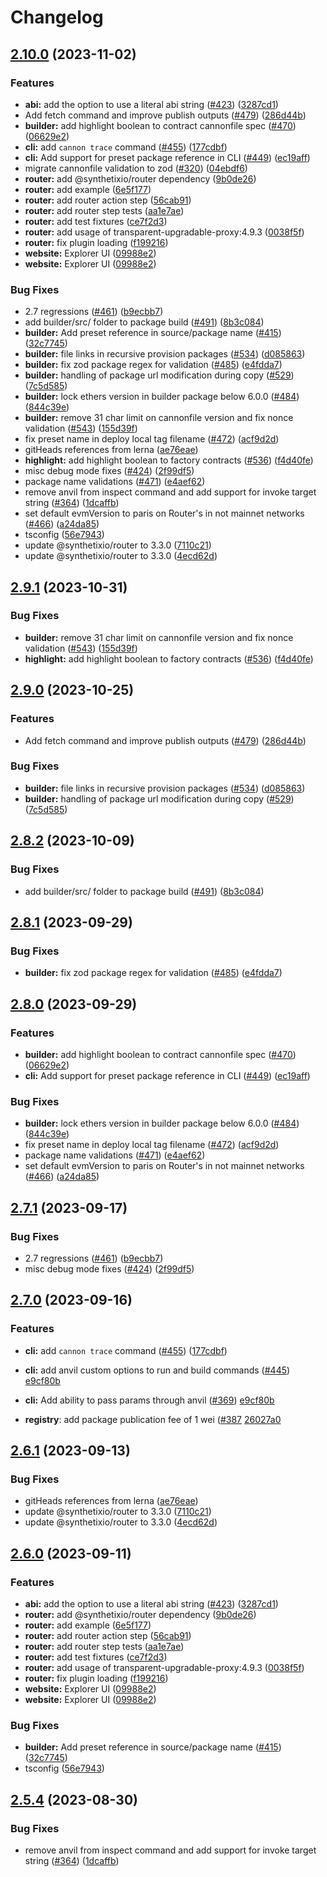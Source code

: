 # Changelog

## [2.10.0](https://github.com/FuzzB0t/cannon/compare/v2.9.1...v2.10.0) (2023-11-02)


### Features

* **abi:** add the option to use a literal abi string ([#423](https://github.com/FuzzB0t/cannon/issues/423)) ([3287cd1](https://github.com/FuzzB0t/cannon/commit/3287cd1461eb357476a55c3f6358f5eeceab8498))
* Add fetch command and improve publish outputs ([#479](https://github.com/FuzzB0t/cannon/issues/479)) ([286d44b](https://github.com/FuzzB0t/cannon/commit/286d44b248efd5352cb68a54a25304a201264ddc))
* **builder:** add highlight boolean to contract cannonfile spec ([#470](https://github.com/FuzzB0t/cannon/issues/470)) ([06629e2](https://github.com/FuzzB0t/cannon/commit/06629e23aca1bacf266a68072325332c9ec77f75))
* **cli:** add `cannon trace` command ([#455](https://github.com/FuzzB0t/cannon/issues/455)) ([177cdbf](https://github.com/FuzzB0t/cannon/commit/177cdbf17e63115e92ffa11f176b93de4ab708ca))
* **cli:** Add support for preset package reference in CLI  ([#449](https://github.com/FuzzB0t/cannon/issues/449)) ([ec19aff](https://github.com/FuzzB0t/cannon/commit/ec19affe86e0fdc6623ae6fc5d5187118757d2f0))
* migrate cannonfile validation to zod ([#320](https://github.com/FuzzB0t/cannon/issues/320)) ([04ebdf6](https://github.com/FuzzB0t/cannon/commit/04ebdf64f38da38f2076f4cb09b9b1e1c88d721a))
* **router:** add @synthetixio/router dependency ([9b0de26](https://github.com/FuzzB0t/cannon/commit/9b0de26c395b856974a932d8dee5724998e05efb))
* **router:** add example ([6e5f177](https://github.com/FuzzB0t/cannon/commit/6e5f177b53b8ca57939f6385bc84092d0cb0f9ac))
* **router:** add router action step ([56cab91](https://github.com/FuzzB0t/cannon/commit/56cab91720b1bd35c945ad3757fa077268803609))
* **router:** add router step tests ([aa1e7ae](https://github.com/FuzzB0t/cannon/commit/aa1e7ae1290650111443c867552f311c1291701b))
* **router:** add test fixtures ([ce7f2d3](https://github.com/FuzzB0t/cannon/commit/ce7f2d3bae72cdd57b53e8544a6fffacfc1439e6))
* **router:** add usage of transparent-upgradable-proxy:4.9.3 ([0038f5f](https://github.com/FuzzB0t/cannon/commit/0038f5f902eed9931e6abcd3bc7ea9ac2a59a425))
* **router:** fix plugin loading ([f199216](https://github.com/FuzzB0t/cannon/commit/f1992163722f28eb35b44e73c931e417b3c4ec1a))
* **website:** Explorer UI ([09988e2](https://github.com/FuzzB0t/cannon/commit/09988e28a85373d375a81a38affa06e1b83b5bde))
* **website:** Explorer UI ([09988e2](https://github.com/FuzzB0t/cannon/commit/09988e28a85373d375a81a38affa06e1b83b5bde))


### Bug Fixes

* 2.7 regressions ([#461](https://github.com/FuzzB0t/cannon/issues/461)) ([b9ecbb7](https://github.com/FuzzB0t/cannon/commit/b9ecbb7b2564345babd89c9230247970805b570f))
* add builder/src/ folder to package build ([#491](https://github.com/FuzzB0t/cannon/issues/491)) ([8b3c084](https://github.com/FuzzB0t/cannon/commit/8b3c084ef42c714a9a83cfd6f1b9d0c837b905c3))
* **builder:** Add preset reference in source/package name ([#415](https://github.com/FuzzB0t/cannon/issues/415)) ([32c7745](https://github.com/FuzzB0t/cannon/commit/32c77453464dc3c8be25df2c630d6ec026335781))
* **builder:** file links in recursive provision packages ([#534](https://github.com/FuzzB0t/cannon/issues/534)) ([d085863](https://github.com/FuzzB0t/cannon/commit/d085863a778997ca65144b1f06fabdfd58d9088c))
* **builder:** fix zod package regex for validation ([#485](https://github.com/FuzzB0t/cannon/issues/485)) ([e4fdda7](https://github.com/FuzzB0t/cannon/commit/e4fdda7e5283df75a0b658a9eb1e0f0d7935132f))
* **builder:** handling of package url modification during copy ([#529](https://github.com/FuzzB0t/cannon/issues/529)) ([7c5d585](https://github.com/FuzzB0t/cannon/commit/7c5d5857770412d0f47b52ee4c8beace9504441d))
* **builder:** lock ethers version in builder package below 6.0.0 ([#484](https://github.com/FuzzB0t/cannon/issues/484)) ([844c39e](https://github.com/FuzzB0t/cannon/commit/844c39e3a486be2aa2602c5ff8c8bf9babb09c60))
* **builder:** remove 31 char limit on cannonfile version and fix nonce validation ([#543](https://github.com/FuzzB0t/cannon/issues/543)) ([155d39f](https://github.com/FuzzB0t/cannon/commit/155d39f9d05c3090deb92c7482b709cfd22773e2))
* fix preset name in deploy local tag filename ([#472](https://github.com/FuzzB0t/cannon/issues/472)) ([acf9d2d](https://github.com/FuzzB0t/cannon/commit/acf9d2d29daf89fead861d7fca0ffbe42e0c6c74))
* gitHeads references from lerna ([ae76eae](https://github.com/FuzzB0t/cannon/commit/ae76eaeda3e83ab14a09198449d0e0f096ee7839))
* **highlight:** add highlight boolean to factory contracts ([#536](https://github.com/FuzzB0t/cannon/issues/536)) ([f4d40fe](https://github.com/FuzzB0t/cannon/commit/f4d40fed13c15ac9e0a50d236cb1b35a8faa5578))
* misc debug mode fixes ([#424](https://github.com/FuzzB0t/cannon/issues/424)) ([2f99df5](https://github.com/FuzzB0t/cannon/commit/2f99df57d599653f86594ac889a0c30f8fb74c21))
* package name validations ([#471](https://github.com/FuzzB0t/cannon/issues/471)) ([e4aef62](https://github.com/FuzzB0t/cannon/commit/e4aef62f98ca4364bfb8efc432222f6909c5d082))
* remove anvil from inspect command and add support for invoke target string ([#364](https://github.com/FuzzB0t/cannon/issues/364)) ([1dcaffb](https://github.com/FuzzB0t/cannon/commit/1dcaffbbefad4b03841843f8f0f07c7eaf9fe93b))
* set default evmVersion to paris on Router's in not mainnet networks ([#466](https://github.com/FuzzB0t/cannon/issues/466)) ([a24da85](https://github.com/FuzzB0t/cannon/commit/a24da857b048d6c70c5f756535a518ec55d679ae))
* tsconfig ([56e7943](https://github.com/FuzzB0t/cannon/commit/56e79439cbda49fd0b49a56738b0c8b7041b5b93))
* update @synthetixio/router to 3.3.0 ([7110c21](https://github.com/FuzzB0t/cannon/commit/7110c2110b87dbe1a63aece54ec2ed7aab9d0fc5))
* update @synthetixio/router to 3.3.0 ([4ecd62d](https://github.com/FuzzB0t/cannon/commit/4ecd62d7565edf7aff92e7c07cb3e5a27d08f617))

## [2.9.1](https://github.com/usecannon/cannon/compare/v2.9.0...v2.9.1) (2023-10-31)


### Bug Fixes

* **builder:** remove 31 char limit on cannonfile version and fix nonce validation ([#543](https://github.com/usecannon/cannon/issues/543)) ([155d39f](https://github.com/usecannon/cannon/commit/155d39f9d05c3090deb92c7482b709cfd22773e2))
* **highlight:** add highlight boolean to factory contracts ([#536](https://github.com/usecannon/cannon/issues/536)) ([f4d40fe](https://github.com/usecannon/cannon/commit/f4d40fed13c15ac9e0a50d236cb1b35a8faa5578))

## [2.9.0](https://github.com/usecannon/cannon/compare/v2.8.2...v2.9.0) (2023-10-25)


### Features

* Add fetch command and improve publish outputs ([#479](https://github.com/usecannon/cannon/issues/479)) ([286d44b](https://github.com/usecannon/cannon/commit/286d44b248efd5352cb68a54a25304a201264ddc))


### Bug Fixes

* **builder:** file links in recursive provision packages ([#534](https://github.com/usecannon/cannon/issues/534)) ([d085863](https://github.com/usecannon/cannon/commit/d085863a778997ca65144b1f06fabdfd58d9088c))
* **builder:** handling of package url modification during copy ([#529](https://github.com/usecannon/cannon/issues/529)) ([7c5d585](https://github.com/usecannon/cannon/commit/7c5d5857770412d0f47b52ee4c8beace9504441d))

## [2.8.2](https://github.com/usecannon/cannon/compare/v2.8.1...v2.8.2) (2023-10-09)


### Bug Fixes

* add builder/src/ folder to package build ([#491](https://github.com/usecannon/cannon/issues/491)) ([8b3c084](https://github.com/usecannon/cannon/commit/8b3c084ef42c714a9a83cfd6f1b9d0c837b905c3))

## [2.8.1](https://github.com/usecannon/cannon/compare/v2.8.0...v2.8.1) (2023-09-29)


### Bug Fixes

* **builder:** fix zod package regex for validation ([#485](https://github.com/usecannon/cannon/issues/485)) ([e4fdda7](https://github.com/usecannon/cannon/commit/e4fdda7e5283df75a0b658a9eb1e0f0d7935132f))

## [2.8.0](https://github.com/usecannon/cannon/compare/v2.7.1...v2.8.0) (2023-09-29)


### Features

* **builder:** add highlight boolean to contract cannonfile spec ([#470](https://github.com/usecannon/cannon/issues/470)) ([06629e2](https://github.com/usecannon/cannon/commit/06629e23aca1bacf266a68072325332c9ec77f75))
* **cli:** Add support for preset package reference in CLI  ([#449](https://github.com/usecannon/cannon/issues/449)) ([ec19aff](https://github.com/usecannon/cannon/commit/ec19affe86e0fdc6623ae6fc5d5187118757d2f0))


### Bug Fixes

* **builder:** lock ethers version in builder package below 6.0.0 ([#484](https://github.com/usecannon/cannon/issues/484)) ([844c39e](https://github.com/usecannon/cannon/commit/844c39e3a486be2aa2602c5ff8c8bf9babb09c60))
* fix preset name in deploy local tag filename ([#472](https://github.com/usecannon/cannon/issues/472)) ([acf9d2d](https://github.com/usecannon/cannon/commit/acf9d2d29daf89fead861d7fca0ffbe42e0c6c74))
* package name validations ([#471](https://github.com/usecannon/cannon/issues/471)) ([e4aef62](https://github.com/usecannon/cannon/commit/e4aef62f98ca4364bfb8efc432222f6909c5d082))
* set default evmVersion to paris on Router's in not mainnet networks ([#466](https://github.com/usecannon/cannon/issues/466)) ([a24da85](https://github.com/usecannon/cannon/commit/a24da857b048d6c70c5f756535a518ec55d679ae))

## [2.7.1](https://github.com/usecannon/cannon/compare/v2.7.0...v2.7.1) (2023-09-17)


### Bug Fixes

* 2.7 regressions ([#461](https://github.com/usecannon/cannon/issues/461)) ([b9ecbb7](https://github.com/usecannon/cannon/commit/b9ecbb7b2564345babd89c9230247970805b570f))
* misc debug mode fixes ([#424](https://github.com/usecannon/cannon/issues/424)) ([2f99df5](https://github.com/usecannon/cannon/commit/2f99df57d599653f86594ac889a0c30f8fb74c21))

## [2.7.0](https://github.com/usecannon/cannon/compare/v2.6.1...v2.7.0) (2023-09-16)


### Features

* **cli:** add `cannon trace` command ([#455](https://github.com/usecannon/cannon/issues/455)) ([177cdbf](https://github.com/usecannon/cannon/commit/177cdbf17e63115e92ffa11f176b93de4ab708ca))
* **cli:** add anvil custom options to run and build commands ([#445](https://github.com/usecannon/cannon/issues/369)) [e9cf80b](https://github.com/usecannon/cannon/commit/e9cf80b385f9cd6fa7d6461d201d200d4090aea9)
* **cli:** Add ability to pass params through anvil ([#369](https://github.com/usecannon/cannon/issues/369)) [e9cf80b](https://github.com/usecannon/cannon/commit/e9cf80b385f9cd6fa7d6461d201d200d4090aea9)

* **registry**:  add package publication fee of 1 wei ([#387](https://github.com/usecannon/cannon/issues/387) [26027a0](https://github.com/usecannon/cannon/commit/26027a0333638478adea50228346b93ea1089aa3)


## [2.6.1](https://github.com/usecannon/cannon/compare/v2.6.0...v2.6.1) (2023-09-13)


### Bug Fixes

* gitHeads references from lerna ([ae76eae](https://github.com/usecannon/cannon/commit/ae76eaeda3e83ab14a09198449d0e0f096ee7839))
* update @synthetixio/router to 3.3.0 ([7110c21](https://github.com/usecannon/cannon/commit/7110c2110b87dbe1a63aece54ec2ed7aab9d0fc5))
* update @synthetixio/router to 3.3.0 ([4ecd62d](https://github.com/usecannon/cannon/commit/4ecd62d7565edf7aff92e7c07cb3e5a27d08f617))

## [2.6.0](https://github.com/usecannon/cannon/compare/v2.5.4...v2.6.0) (2023-09-11)


### Features

* **abi:** add the option to use a literal abi string ([#423](https://github.com/usecannon/cannon/issues/423)) ([3287cd1](https://github.com/usecannon/cannon/commit/3287cd1461eb357476a55c3f6358f5eeceab8498))
* **router:** add @synthetixio/router dependency ([9b0de26](https://github.com/usecannon/cannon/commit/9b0de26c395b856974a932d8dee5724998e05efb))
* **router:** add example ([6e5f177](https://github.com/usecannon/cannon/commit/6e5f177b53b8ca57939f6385bc84092d0cb0f9ac))
* **router:** add router action step ([56cab91](https://github.com/usecannon/cannon/commit/56cab91720b1bd35c945ad3757fa077268803609))
* **router:** add router step tests ([aa1e7ae](https://github.com/usecannon/cannon/commit/aa1e7ae1290650111443c867552f311c1291701b))
* **router:** add test fixtures ([ce7f2d3](https://github.com/usecannon/cannon/commit/ce7f2d3bae72cdd57b53e8544a6fffacfc1439e6))
* **router:** add usage of transparent-upgradable-proxy:4.9.3 ([0038f5f](https://github.com/usecannon/cannon/commit/0038f5f902eed9931e6abcd3bc7ea9ac2a59a425))
* **router:** fix plugin loading ([f199216](https://github.com/usecannon/cannon/commit/f1992163722f28eb35b44e73c931e417b3c4ec1a))
* **website:** Explorer UI ([09988e2](https://github.com/usecannon/cannon/commit/09988e28a85373d375a81a38affa06e1b83b5bde))
* **website:** Explorer UI ([09988e2](https://github.com/usecannon/cannon/commit/09988e28a85373d375a81a38affa06e1b83b5bde))


### Bug Fixes

* **builder:** Add preset reference in source/package name ([#415](https://github.com/usecannon/cannon/issues/415)) ([32c7745](https://github.com/usecannon/cannon/commit/32c77453464dc3c8be25df2c630d6ec026335781))
* tsconfig ([56e7943](https://github.com/usecannon/cannon/commit/56e79439cbda49fd0b49a56738b0c8b7041b5b93))

## [2.5.4](https://github.com/usecannon/cannon/compare/v2.5.3...v2.5.4) (2023-08-30)


### Bug Fixes

* remove anvil from inspect command and add support for invoke target string ([#364](https://github.com/usecannon/cannon/issues/364)) ([1dcaffb](https://github.com/usecannon/cannon/commit/1dcaffbbefad4b03841843f8f0f07c7eaf9fe93b))
